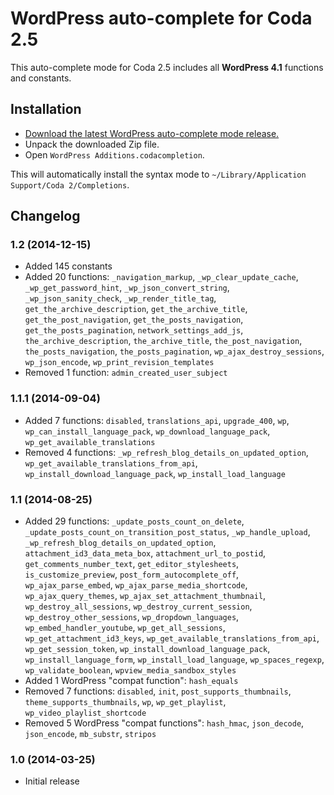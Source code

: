 # WordPress auto-complete for Coda 2.5

This auto-complete mode for Coda 2.5 includes all __WordPress 4.1__ functions and constants.

## Installation

* [Download the latest WordPress auto-complete mode release.](https://github.com/tillkruess/Coda-WordPress-Mode/releases/tag/1.2)
* Unpack the downloaded Zip file.
* Open `WordPress Additions.codacompletion`.

This will automatically install the syntax mode to `~/Library/Application Support/Coda 2/Completions`.

## Changelog

### 1.2 (2014-12-15)

  - Added 145 constants
  - Added 20 functions: `_navigation_markup`, `_wp_clear_update_cache`, `_wp_get_password_hint`, `_wp_json_convert_string`, `_wp_json_sanity_check`, `_wp_render_title_tag`, `get_the_archive_description`, `get_the_archive_title`, `get_the_post_navigation`, `get_the_posts_navigation`, `get_the_posts_pagination`, `network_settings_add_js`, `the_archive_description`, `the_archive_title`, `the_post_navigation`, `the_posts_navigation`, `the_posts_pagination`, `wp_ajax_destroy_sessions`, `wp_json_encode`, `wp_print_revision_templates`
  - Removed 1 function: `admin_created_user_subject`

### 1.1.1 (2014-09-04)

  - Added 7 functions: `disabled`, `translations_api`, `upgrade_400`, `wp`, `wp_can_install_language_pack`, `wp_download_language_pack`, `wp_get_available_translations`
  - Removed 4 functions: `_wp_refresh_blog_details_on_updated_option`, `wp_get_available_translations_from_api`, `wp_install_download_language_pack`, `wp_install_load_language`

### 1.1 (2014-08-25)

  - Added 29 functions: `_update_posts_count_on_delete`, `_update_posts_count_on_transition_post_status`, `_wp_handle_upload`, `_wp_refresh_blog_details_on_updated_option`, `attachment_id3_data_meta_box`, `attachment_url_to_postid`, `get_comments_number_text`, `get_editor_stylesheets`, `is_customize_preview`, `post_form_autocomplete_off`, `wp_ajax_parse_embed`, `wp_ajax_parse_media_shortcode`, `wp_ajax_query_themes`, `wp_ajax_set_attachment_thumbnail`, `wp_destroy_all_sessions`, `wp_destroy_current_session`, `wp_destroy_other_sessions`, `wp_dropdown_languages`, `wp_embed_handler_youtube`, `wp_get_all_sessions`, `wp_get_attachment_id3_keys`, `wp_get_available_translations_from_api`, `wp_get_session_token`, `wp_install_download_language_pack`, `wp_install_language_form`, `wp_install_load_language`, `wp_spaces_regexp`, `wp_validate_boolean`, `wpview_media_sandbox_styles`
  - Added 1 WordPress "compat function": `hash_equals`
  - Removed 7 functions: `disabled`, `init`, `post_supports_thumbnails`, `theme_supports_thumbnails`, `wp`, `wp_get_playlist`, `wp_video_playlist_shortcode`
  - Removed 5 WordPress "compat functions": `hash_hmac`, `json_decode`, `json_encode`, `mb_substr`, `stripos`

### 1.0 (2014-03-25)

  - Initial release
